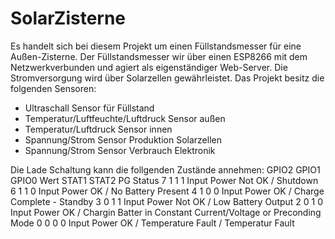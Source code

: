 # SolarZisterne

Es handelt sich bei diesem Projekt um einen Füllstandsmesser für eine Außen-Zisterne.
Der Füllstandsmesser wir über einen ESP8266 mit dem Netzwerkverbunden und agiert als eigenständiger Web-Server.
Die Stromversorgung wird über Solarzellen gewährleistet.
Das Projekt besitz die folgenden Sensoren:
- Ultraschall Sensor für Füllstand
- Temperatur/Luftfeuchte/Luftdruck Sensor außen
- Temperatur/Luftdruck Sensor innen
- Spannung/Strom Sensor Produktion Solarzellen
- Spannung/Strom Sensor Verbrauch Elektronik







Die Lade Schaltung kann die follgenden Zustände annehmen:
            GPIO2   GPIO1   GPIO0
     Wert   STAT1   STAT2   PG      Status
     7      1       1       1       Input Power Not OK / Shutdown
     6      1       1       0       Input Power OK / No Battery Present
     4      1       0       0       Input Power OK / Charge Complete - Standby
     3      0       1       1       Input Power Not OK / Low Battery Output
     2      0       1       0       Input Power OK / Chargin Batter in Constant Current/Voltage or Preconding Mode
     0      0       0       0       Input Power OK / Temperature Fault / Temperatur Fault
	 

